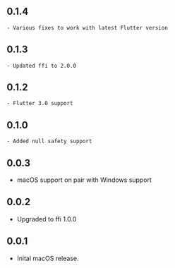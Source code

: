 ## 0.1.4
    - Various fixes to work with latest Flutter version
## 0.1.3
    - Updated ffi to 2.0.0
## 0.1.2
    - Flutter 3.0 support
## 0.1.0
    - Added null safety support
## 0.0.3

* macOS support on pair with Windows support
## 0.0.2

* Upgraded to ffi 1.0.0

## 0.0.1

* Inital macOS release.
